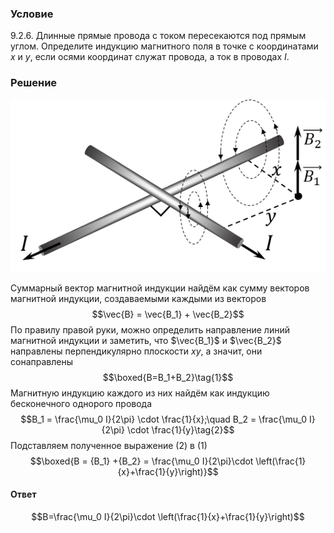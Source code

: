 ###  Условие 

$9.2.6.$ Длинные прямые провода с током пересекаются под прямым углом. Определите индукцию магнитного поля в точке с координатами $x$ и $y$, если осями координат служат провода, а ток в проводах $I$. 

### Решение

![ Направление магнитной индукции, создаваемой током в проводах |533x292, 39%](../../img/9.2.6/9.2.6_1.png)

Суммарный вектор магнитной индукции найдём как сумму векторов магнитной индукции, создаваемыми каждыми из векторов $$\vec{B} = \vec{B_1} + \vec{B_2}$$ По правилу правой руки, можно определить направление линий магнитной индукции и заметить, что $\vec{B_1}$ и $\vec{B_2}$ направлены перпендикулярно плоскости $xy$, а значит, они сонаправлены $$\boxed{B=B_1+B_2}\tag{1}$$ Магнитную индукцию каждого из них найдём как индукцию бесконечного однорого провода $$B_1 = \frac{\mu_0 I}{2\pi} \cdot \frac{1}{x};\quad B_2 = \frac{\mu_0 I}{2\pi} \cdot \frac{1}{y}\tag{2}$$ Подставляем полученное выражение $(2)$ в $(1)$ $$\boxed{B = {B_1} +{B_2} = \frac{\mu_0 I}{2\pi}\cdot \left(\frac{1}{x}+\frac{1}{y}\right)}$$ 

#### Ответ

$$B=\frac{\mu_0 I}{2\pi}\cdot \left(\frac{1}{x}+\frac{1}{y}\right)$$ 
